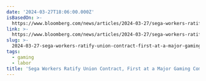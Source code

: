 ```yaml
---
date: '2024-03-27T18:06:00.000Z'
isBasedOn: >-
  https://www.bloomberg.com/news/articles/2024-03-27/sega-workers-ratify-union-contract-first-at-a-major-gaming-company
link: >-
  https://www.bloomberg.com/news/articles/2024-03-27/sega-workers-ratify-union-contract-first-at-a-major-gaming-company
slug: >-
  2024-03-27-sega-workers-ratify-union-contract-first-at-a-major-gaming-company-bloom
tags:
  - gaming
  - labor
title: 'Sega Workers Ratify Union Contract, First at a Major Gaming Company - Bloom'
---
```


